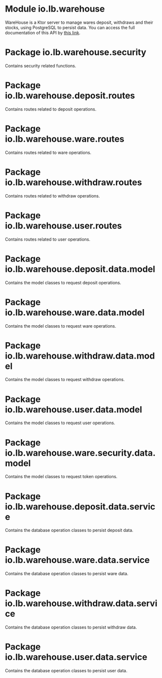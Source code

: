 # Module io.lb.warehouse
WareHouse is a Ktor server to manage wares deposit, withdraws and their stocks, using PostgreSQL to persist data.
You can access the full documentation of this API by [this link](https://documenter.getpostman.com/view/28162587/2sA3JGeihC).

# Package io.lb.warehouse.security
Contains security related functions.

# Package io.lb.warehouse.deposit.routes
Contains routes related to deposit operations.

# Package io.lb.warehouse.ware.routes
Contains routes related to ware operations.

# Package io.lb.warehouse.withdraw.routes
Contains routes related to withdraw operations.

# Package io.lb.warehouse.user.routes
Contains routes related to user operations.

# Package io.lb.warehouse.deposit.data.model
Contains the model classes to request deposit operations.

# Package io.lb.warehouse.ware.data.model
Contains the model classes to request ware operations.

# Package io.lb.warehouse.withdraw.data.model
Contains the model classes to request withdraw operations.

# Package io.lb.warehouse.user.data.model
Contains the model classes to request user operations.

# Package io.lb.warehouse.ware.security.data.model
Contains the model classes to request token operations.

# Package io.lb.warehouse.deposit.data.service
Contains the database operation classes to persist deposit data.

# Package io.lb.warehouse.ware.data.service
Contains the database operation classes to persist ware data.

# Package io.lb.warehouse.withdraw.data.service
Contains the database operation classes to persist withdraw data.

# Package io.lb.warehouse.user.data.service
Contains the database operation classes to persist user data.